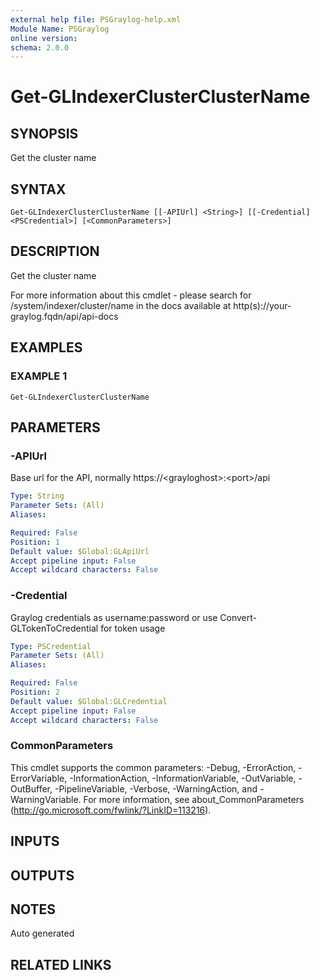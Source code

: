 ```yaml
---
external help file: PSGraylog-help.xml
Module Name: PSGraylog
online version:
schema: 2.0.0
---
```


# Get-GLIndexerClusterClusterName

## SYNOPSIS
Get the cluster name

## SYNTAX

```
Get-GLIndexerClusterClusterName [[-APIUrl] <String>] [[-Credential] <PSCredential>] [<CommonParameters>]
```

## DESCRIPTION
Get the cluster name


For more information about this cmdlet - please search for /system/indexer/cluster/name in the docs available at http(s)://your-graylog.fqdn/api/api-docs

## EXAMPLES

### EXAMPLE 1
```
Get-GLIndexerClusterClusterName
```

## PARAMETERS

### -APIUrl
Base url for the API, normally https://\<grayloghost\>:\<port\>/api

```yaml
Type: String
Parameter Sets: (All)
Aliases:

Required: False
Position: 1
Default value: $Global:GLApiUrl
Accept pipeline input: False
Accept wildcard characters: False
```

### -Credential
Graylog credentials as username:password or use Convert-GLTokenToCredential for token usage

```yaml
Type: PSCredential
Parameter Sets: (All)
Aliases:

Required: False
Position: 2
Default value: $Global:GLCredential
Accept pipeline input: False
Accept wildcard characters: False
```

### CommonParameters
This cmdlet supports the common parameters: -Debug, -ErrorAction, -ErrorVariable, -InformationAction, -InformationVariable, -OutVariable, -OutBuffer, -PipelineVariable, -Verbose, -WarningAction, and -WarningVariable. For more information, see about_CommonParameters (http://go.microsoft.com/fwlink/?LinkID=113216).

## INPUTS

## OUTPUTS

## NOTES
Auto generated

## RELATED LINKS

